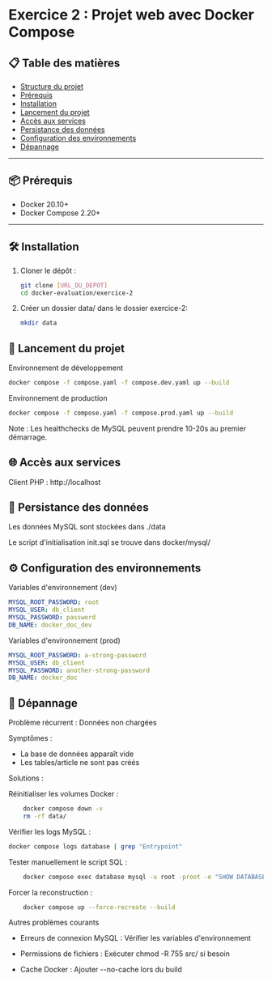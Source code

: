 # Exercice 2 : Projet web avec Docker Compose

## 📋 Table des matières

- [Structure du projet](#-structure-du-projet)
- [Prérequis](#-prérequis)
- [Installation](#-installation)
- [Lancement du projet](#-lancement-du-projet)
- [Accès aux services](#-accès-aux-services)
- [Persistance des données](#-persistance-des-données)
- [Configuration des environnements](#-configuration-des-environnements)
- [Dépannage](#-dépannage)

---

## 📦 Prérequis

- Docker 20.10+
- Docker Compose 2.20+

---

## 🛠️ Installation

1. Cloner le dépôt :
   ```bash
   git clone [URL_DU_DEPOT]
   cd docker-evaluation/exercice-2
    ```
2. Créer un dossier data/ dans le dossier exercice-2:
    ```bash
    mkdir data
    ```

## 🚀 Lancement du projet

Environnement de développement

```bash
docker compose -f compose.yaml -f compose.dev.yaml up --build
```

Environnement de production

```bash
docker compose -f compose.yaml -f compose.prod.yaml up --build
```

Note : Les healthchecks de MySQL peuvent prendre 10-20s au premier démarrage.

## 🌐 Accès aux services

Client PHP : http://localhost

## 💾 Persistance des données

Les données MySQL sont stockées dans ./data

Le script d'initialisation init.sql se trouve dans docker/mysql/

## ⚙️ Configuration des environnements

Variables d'environnement (dev)

```yaml
MYSQL_ROOT_PASSWORD: root
MYSQL_USER: db_client
MYSQL_PASSWORD: password
DB_NAME: docker_doc_dev
```

Variables d'environnement (prod)

```yaml
MYSQL_ROOT_PASSWORD: a-strong-password
MYSQL_USER: db_client
MYSQL_PASSWORD: another-strong-password
DB_NAME: docker_doc
```

## 🔧 Dépannage

Problème récurrent : Données non chargées

Symptômes :

- La base de données apparaît vide
- Les tables/article ne sont pas créés

Solutions :

Réinitialiser les volumes Docker :

```bash
    docker compose down -v
    rm -rf data/
```

Vérifier les logs MySQL :

```bash
docker compose logs database | grep "Entrypoint"
```

Tester manuellement le script SQL :

```bash
    docker compose exec database mysql -u root -proot -e "SHOW DATABASES;"
```

Forcer la reconstruction :

```bash
    docker compose up --force-recreate --build
```

Autres problèmes courants

- Erreurs de connexion MySQL : Vérifier les variables d'environnement

- Permissions de fichiers : Exécuter chmod -R 755 src/ si besoin

- Cache Docker : Ajouter --no-cache lors du build